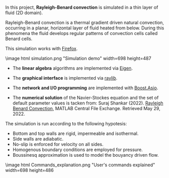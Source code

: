 In this project, **Rayleigh-Benard convection** is simulated in a thin layer of fluid (2D domain).

Rayleigh-Benard convection is a thermal gradient driven natural convection, occurring in a planar, horizontal layer of fluid heated from below. 
During this phenomena the fluid develops regular patterns of convection cells called Benard cells. 

This simulation works with [Firefox](https://www.mozilla.org/it/firefox/).

\image html simulation.png "Simulation demo" width=698 height=487 

* The **linear algebra** algorithms are implemented via [Eigen](https://eigen.tuxfamily.org/index.php?title=Main_Page).

* The **graphical interface** is implemented via [raylib](https://www.raylib.com/).

* The **network and I/O programming** are implemented with [Boost.Asio](https://www.boost.org/doc/libs/1_79_0/doc/html/boost_asio.html).

* The **numerical solution** of the Navier-Stockes equation and the set of default parameter values is tacken from: Suraj Shankar (2022). [Rayleigh Benard Convection](https://www.mathworks.com/matlabcentral/fileexchange/38093-rayleigh-benard-convection), MATLAB Central File Exchange. Retrieved May 29, 2022.


The simulation is run according to the following hypotesis:
* Bottom and top walls are rigid, impermeable and isothermal.
* Side walls are adiabatic.
* No-slip is enforced for velocity on all sides.
* Homogenous boundary conditions are employed for pressure.
* Boussinesq approximation is used to model the bouyancy driven flow. 

\image html Commands_explanation.png "User's commands explained" width=698 height=486 
